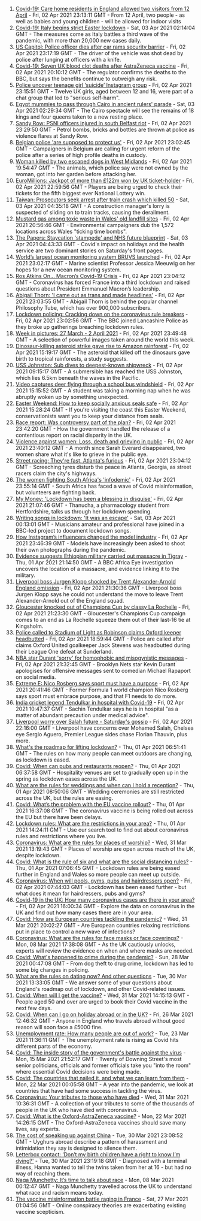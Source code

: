 1. [Covid-19: Care home residents in England allowed two visitors from 12 April](https://www.bbc.co.uk/news/uk-56620645) - Fri, 02 Apr 2021 23:13:11 GMT - From 12 April, two people - as well as babies and young children - will be allowed for indoor visits
2. [Covid-19: Italy begins strict Easter lockdown](https://www.bbc.co.uk/news/world-europe-56621342) - Sat, 03 Apr 2021 02:14:04 GMT - The measures come as Italy battles a third wave of the pandemic, with more than 20,000 new cases daily.
3. [US Capitol: Police officer dies after car rams security barrier](https://www.bbc.co.uk/news/world-us-canada-56620113) - Fri, 02 Apr 2021 23:17:19 GMT - The driver of the vehicle was shot dead by police after lunging at officers with a knife.
4. [Covid-19: Seven UK blood clot deaths after AstraZeneca vaccine](https://www.bbc.co.uk/news/health-56620646) - Fri, 02 Apr 2021 20:10:12 GMT - The regulator confirms the deaths to the BBC, but says the benefits continue to outweigh any risk.
5. [Police uncover teenage girl ‘suicide’ Instagram group](https://www.bbc.co.uk/news/uk-56617838) - Fri, 02 Apr 2021 23:15:51 GMT - Twelve UK girls, aged between 12 and 16, were part of a chat group that led to "serious self-harm".
6. [Egypt mummies to pass through Cairo in ancient rulers' parade](https://www.bbc.co.uk/news/world-middle-east-56508475) - Sat, 03 Apr 2021 02:29:34 GMT - The Cairo spectacle will see the remains of 18 kings and four queens taken to a new resting place.
7. [Sandy Row: PSNI officers injured in south Belfast riot](https://www.bbc.co.uk/news/uk-northern-ireland-56620702) - Fri, 02 Apr 2021 23:29:50 GMT - Petrol bombs, bricks and bottles are thrown at police as violence flares at Sandy Row.
8. [Belgian police 'are supposed to protect us'](https://www.bbc.co.uk/news/world-europe-56606747) - Fri, 02 Apr 2021 23:02:45 GMT - Campaigners in Belgium are calling for urgent reform of the police after a series of high profile deaths in custody.
9. [Woman killed by two escaped dogs in West Midlands](https://www.bbc.co.uk/news/uk-england-birmingham-56617182) - Fri, 02 Apr 2021 19:54:47 GMT - The animals, which police say were not owned by the woman, got into her garden before attacking her.
10. [EuroMillions: Jackpot of more than £122m won by UK ticket-holder](https://www.bbc.co.uk/news/uk-56620940) - Fri, 02 Apr 2021 22:59:56 GMT - Players are being urged to check their tickets for the fifth biggest ever National Lottery win.
11. [Taiwan: Prosecutors seek arrest after train crash which killed 50](https://www.bbc.co.uk/news/world-asia-56622336) - Sat, 03 Apr 2021 04:35:18 GMT - A construction manager's lorry is suspected of sliding on to train tracks, causing the derailment.
12. [Mustard gas among toxic waste in Wales' old landfill sites](https://www.bbc.co.uk/news/uk-wales-55702770) - Fri, 02 Apr 2021 20:56:46 GMT - Environmental campaigners dub the 1,572 locations across Wales "ticking time bombs".
13. [The Papers: Staycation 'stampede' and NHS future blueprint](https://www.bbc.co.uk/news/blogs-the-papers-56620822) - Sat, 03 Apr 2021 04:43:33 GMT - Covid's impact on holidays and the health service are two dominant stories on Saturday's front pages.
14. [World’s largest ocean monitoring system BRUVS launched](https://www.bbc.co.uk/news/science-environment-56606898) - Fri, 02 Apr 2021 23:02:17 GMT - Marine scientist Professor Jessica Meeuwig on her hopes for a new ocean monitoring system.
15. [Ros Atkins On… Macron’s Covid-19 Crisis](https://www.bbc.co.uk/news/world-europe-56606605) - Fri, 02 Apr 2021 23:04:12 GMT - Coronavirus has forced France into a third lockdown and raised questions about President Emmanuel Macron’s leadership.
16. [Abigail Thorn: 'I came out as trans and made headlines'](https://www.bbc.co.uk/news/uk-56606897) - Fri, 02 Apr 2021 23:03:55 GMT - Abigail Thorn is behind the popular channel Philosophy Tube, which has over 900,000 subscribers.
17. [Lockdown policing: Cracking down on the coronavirus rule breakers](https://www.bbc.co.uk/news/uk-56606752) - Fri, 02 Apr 2021 23:02:56 GMT - The BBC joined Lancashire Police as they broke up gatherings breaching lockdown rules.
18. [Week in pictures: 27 March - 2 April 2021](https://www.bbc.co.uk/news/in-pictures-56602641) - Fri, 02 Apr 2021 23:49:48 GMT - A selection of powerful images taken around the world this week.
19. [Dinosaur-killing asteroid strike gave rise to Amazon rainforest](https://www.bbc.co.uk/news/science-environment-56617409) - Fri, 02 Apr 2021 15:19:17 GMT - The asteroid that killed off the dinosaurs gave birth to tropical rainforests, a study suggests.
20. [USS Johnston: Sub dives to deepest-known shipwreck](https://www.bbc.co.uk/news/science-environment-56608713) - Fri, 02 Apr 2021 09:15:17 GMT - A submersible has reached the USS Johnston, which lies 6.5km beneath the waves in the Pacific.
21. [Video captures deer flying through a school bus windshield](https://www.bbc.co.uk/news/world-us-canada-56618679) - Fri, 02 Apr 2021 15:15:52 GMT - A student was taking a morning nap when he was abruptly woken up by something unexpected.
22. [Easter Weekend: How to keep socially anxious seals safe](https://www.bbc.co.uk/news/uk-56618569) - Fri, 02 Apr 2021 15:28:24 GMT - If you're visiting the coast this Easter Weekend, conservationists want you to keep your distance from seals.
23. [Race report: Was controversy part of the plan?](https://www.bbc.co.uk/news/uk-politics-56578839) - Fri, 02 Apr 2021 23:42:20 GMT - How the government handled the release of a contentious report on racial disparity in the UK.
24. [Violence against women: Loss, death and grieving in public](https://www.bbc.co.uk/news/uk-56575679) - Fri, 02 Apr 2021 23:40:12 GMT - A month since Sarah Everard disappeared, two women share what it's like to grieve in the public eye.
25. [Street racing: They're fast, Atlanta's furious](https://www.bbc.co.uk/news/world-us-canada-56154795) - Fri, 02 Apr 2021 23:04:12 GMT - Screeching tyres disturb the peace in Atlanta, Georgia, as street racers claim the city's highways.
26. [The women fighting South Africa's 'infodemic'](https://www.bbc.co.uk/news/blogs-trending-56603645) - Fri, 02 Apr 2021 23:55:14 GMT - South Africa has faced a wave of Covid misinformation, but volunteers are fighting back.
27. [My Money: 'Lockdown has been a blessing in disguise'](https://www.bbc.co.uk/news/business-56418014) - Fri, 02 Apr 2021 21:07:46 GMT - Thanucha, a pharmacology student from Hertfordshire, talks us through her lockdown spending.
28. [Writing songs in lockdown: 'It was an escape'](https://www.bbc.co.uk/news/uk-56522421) - Sat, 03 Apr 2021 00:13:01 GMT - Musicians amateur and professional have joined in a BBC-led project to document lockdown songs.
29. [How Instagram’s influencers changed the model industry](https://www.bbc.co.uk/news/technology-56592913) - Fri, 02 Apr 2021 23:46:39 GMT - Models have increasingly been asked to shoot their own photographs during the pandemic.
30. [Evidence suggests Ethiopian military carried out massacre in Tigray](https://www.bbc.co.uk/news/world-africa-56603022) - Thu, 01 Apr 2021 21:14:50 GMT - A BBC Africa Eye investigation uncovers the location of a massacre, and evidence linking it to the military.
31. [Liverpool boss Jurgen Klopp shocked by Trent Alexander-Arnold England omission](https://www.bbc.co.uk/sport/football/56619800) - Fri, 02 Apr 2021 21:30:36 GMT - Liverpool boss Jurgen Klopp says he could not understand the move to leave Trent Alexander-Arnold out of the England squad.
32. [Gloucester knocked out of Champions Cup by classy La Rochelle](https://www.bbc.co.uk/sport/rugby-union/56604998) - Fri, 02 Apr 2021 21:23:30 GMT - Gloucester's Champions Cup campaign comes to an end as La Rochelle squeeze them out of their last-16 tie at Kingsholm.
33. [Police called to Stadium of Light as Robinson claims Oxford keeper headbutted](https://www.bbc.co.uk/sport/football/56620143) - Fri, 02 Apr 2021 18:59:44 GMT - Police are called after claims Oxford United goalkeeper Jack Stevens was headbutted during their League One defeat at Sunderland.
34. [NBA star Durant 'sorry' for homophobic and misogynistic messages](https://www.bbc.co.uk/sport/basketball/56620897) - Fri, 02 Apr 2021 21:32:45 GMT - Brooklyn Nets star Kevin Durant apologises for offensive messages sent to comedian Michael Rapaport on social media.
35. [Extreme E: Nico Rosberg says sport must have a purpose](https://www.bbc.co.uk/sport/motorsport/56597110) - Fri, 02 Apr 2021 20:41:46 GMT - Former Formula 1 world champion Nico Rosberg says sport must embrace purpose, and that F1 needs to do more.
36. [India cricket legend Tendulkar in hospital with Covid-19](https://www.bbc.co.uk/news/world-asia-india-56613391) - Fri, 02 Apr 2021 10:47:37 GMT - Sachin Tendulkar says he is in hospital "as a matter of abundant precaution under medical advice".
37. [Liverpool worry over Salah future - Saturday's gossip](https://www.bbc.co.uk/sport/56617948) - Fri, 02 Apr 2021 22:16:00 GMT - Liverpool have concerns over Mohamed Salah, Chelsea eye Sergio Aguero, Premier League sides chase Florian Thauvin, plus more.
38. [What's the roadmap for lifting lockdown?](https://www.bbc.co.uk/news/explainers-52530518) - Thu, 01 Apr 2021 06:51:41 GMT - The rules on how many people can meet outdoors are changing, as lockdown is eased.
39. [Covid: When can pubs and restaurants reopen?](https://www.bbc.co.uk/news/business-52977388) - Thu, 01 Apr 2021 06:37:58 GMT - Hospitality venues are set to gradually open up in the spring as lockdown eases across the UK.
40. [What are the rules for weddings and when can I hold a reception?](https://www.bbc.co.uk/news/explainers-52811509) - Thu, 01 Apr 2021 08:50:06 GMT - Wedding ceremonies are still restricted across the UK, but the rules are easing.
41. [Covid: What’s the problem with the EU vaccine rollout?](https://www.bbc.co.uk/news/explainers-52380823) - Thu, 01 Apr 2021 16:37:08 GMT - The coronavirus vaccine is being rolled out across the EU but there have been delays.
42. [Lockdown rules: What are the restrictions in your area?](https://www.bbc.co.uk/news/uk-54373904) - Thu, 01 Apr 2021 14:24:11 GMT - Use our search tool to find out about coronavirus rules and restrictions where you live.
43. [Coronavirus: What are the rules for places of worship?](https://www.bbc.co.uk/news/explainers-53219921) - Wed, 31 Mar 2021 13:19:43 GMT - Places of worship are open across much of the UK, despite lockdown.
44. [Covid: What is the rule of six and what are the social distancing rules?](https://www.bbc.co.uk/news/uk-51506729) - Thu, 01 Apr 2021 07:06:45 GMT - Lockdown rules are being eased further in England and Wales so more people can meet up outside.
45. [Coronavirus: When will pools, gyms, pubs and hairdressers open?](https://www.bbc.co.uk/news/explainers-53349989) - Fri, 02 Apr 2021 07:44:03 GMT - Lockdown has been eased further - but what does it mean for hairdressers, pubs and gyms?
46. [Covid-19 in the UK: How many coronavirus cases are there in your area?](https://www.bbc.co.uk/news/uk-51768274) - Fri, 02 Apr 2021 16:00:34 GMT - Explore the data on coronavirus in the UK and find out how many cases there are in your area.
47. [Covid: How are European countries tackling the pandemic?](https://www.bbc.co.uk/news/explainers-53640249) - Wed, 31 Mar 2021 20:02:27 GMT - Are European countries relaxing restrictions put in place to control a new wave of infections?
48. [Coronavirus: What are the rules for face masks or face coverings?](https://www.bbc.co.uk/news/health-51205344) - Mon, 08 Mar 2021 17:38:08 GMT - As the UK cautiously unlocks, experts will review the evidence on when and where masks are needed.
49. [Covid: What's happened to crime during the pandemic?](https://www.bbc.co.uk/news/56463680) - Sun, 28 Mar 2021 00:47:08 GMT - From dog theft to drug crime, lockdown has led to some big changes in policing.
50. [What are the rules on dating now? And other questions](https://www.bbc.co.uk/news/world-asia-china-51176409) - Tue, 30 Mar 2021 13:33:05 GMT - We answer some of your questions about England's roadmap out of lockdown, and other Covid-related issues.
51. [Covid: When will I get the vaccine?](https://www.bbc.co.uk/news/health-55045639) - Wed, 31 Mar 2021 14:15:13 GMT - People aged 50 and over are urged to book their Covid vaccine in the next few days.
52. [Covid: When can I go on holiday abroad or in the UK?](https://www.bbc.co.uk/news/explainers-52646738) - Fri, 26 Mar 2021 12:46:32 GMT - Anyone in England who travels abroad without good reason will soon face a £5000 fine.
53. [Unemployment rate: How many people are out of work?](https://www.bbc.co.uk/news/business-52660591) - Tue, 23 Mar 2021 11:36:11 GMT - The unemployment rate is rising as Covid hits different parts of the economy.
54. [Covid: The inside story of the government's battle against the virus](https://www.bbc.co.uk/news/uk-politics-56361599) - Mon, 15 Mar 2021 21:52:17 GMT - Twenty of Downing Street's most senior politicians, officials and former officials take you "into the room" where essential Covid decisions were being made.
55. [Covid: The countries that nailed it, and what we can learn from them](https://www.bbc.co.uk/news/uk-56455030) - Mon, 22 Mar 2021 00:05:58 GMT - A year into the pandemic, we look at countries that have had some success in tackling the virus.
56. [Coronavirus: Your tributes to those who have died](https://www.bbc.co.uk/news/uk-52676411) - Wed, 31 Mar 2021 10:36:31 GMT - A collection of your tributes to some of the thousands of people in the UK who have died with coronavirus.
57. [Covid: What is the Oxford-AstraZeneca vaccine?](https://www.bbc.co.uk/news/health-55302595) - Mon, 22 Mar 2021 14:26:15 GMT - The Oxford-AstraZeneca vaccines should save many lives, say experts.
58. [The cost of speaking up against China](https://www.bbc.co.uk/news/world-asia-china-56563449) - Tue, 30 Mar 2021 23:08:52 GMT - Uyghurs abroad describe a pattern of harassment and intimidation they say is designed to silence them.
59. [Letterbox contact: ‘Don’t my birth children have a right to know I’m dying?'](https://www.bbc.co.uk/news/stories-56576285) - Tue, 30 Mar 2021 23:19:18 GMT - Diagnosed with a terminal illness, Hanna wanted to tell the twins taken from her at 16 - but had no way of reaching them.
60. [Naga Munchetty: It’s time to talk about race](https://www.bbc.co.uk/news/stories-56253480) - Mon, 08 Mar 2021 00:12:47 GMT - Naga Munchetty travelled across the UK to understand what race and racism means today.
61. [The vaccine misinformation battle raging in France](https://www.bbc.co.uk/news/blogs-trending-56526265) - Sat, 27 Mar 2021 01:04:56 GMT - Online conspiracy theories are exacerbating existing vaccine scepticism.
